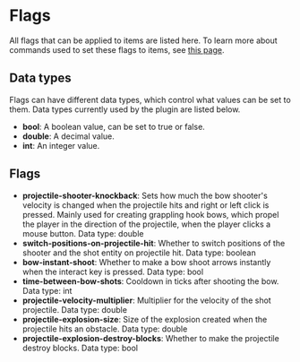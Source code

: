 # Flags
All flags that can be applied to items are listed here. To learn more about commands used to set these flags to items, see [this page](https://github.com/t0nero/DuelsCombo/blob/master/docs/commands.md).

## Data types
Flags can have different data types, which control what values can be set to them. Data types currently used by the plugin are listed below.

* **bool**: A boolean value, can be set to true or false.
* **double**: A decimal value.
* **int**: An integer value.

## Flags

* **projectile-shooter-knockback**: Sets how much the bow shooter's velocity is changed when the projectile hits and right or left click is pressed. Mainly used for creating grappling hook bows, which propel the player in the direction of the projectile, when the player clicks a mouse button. Data type: double
* **switch-positions-on-projectile-hit**: Whether to switch positions of the shooter and the shot entity on projectile hit. Data type: boolean
* **bow-instant-shoot**: Whether to make a bow shoot arrows instantly when the interact key is pressed. Data type: bool
* **time-between-bow-shots**: Cooldown in ticks after shooting the bow. Data type: int
* **projectile-velocity-multiplier**: Multiplier for the velocity of the shot projectile. Data type: double
* **projectile-explosion-size**: Size of the explosion created when the projectile hits an obstacle. Data type: double
* **projectile-explosion-destroy-blocks**: Whether to make the projectile destroy blocks. Data type: bool